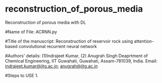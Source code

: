 # reconstruction_of_porous_media
Reconstruction of porous media with DL

#Name of File:
ACRNN.py

#Title of the manuscript:
Reconstruction of reservoir rock using attention-based convolutional recurrent neural network

#Authors' details:
(1)Indrajeet Kumar, (2) Anugrah Singh
Deaprtment of Chemical Engineering, IIT Guwahati, Guwahati, Assam-781039, India.
Email: indrajeet.kumar@iitg.ac.in; anugrah@iitg.ac.in

#Steps to USE
1. 
